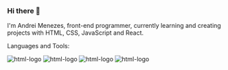 ### Hi there 👋

I'm Andrei Menezes, front-end programmer, currently learning and creating projects with HTML, CSS, JavaScript and React.

Languages and Tools:

<img src="https://img.shields.io/badge/HTML5-E34F26?style=for-the-badge&logo=html5&logoColor=white" alt="html-logo" />
<img src="https://img.shields.io/badge/CSS-239120?&style=for-the-badge&logo=css3&logoColor=white" alt="html-logo" />
<img src="https://img.shields.io/badge/JavaScript-F7DF1E?style=for-the-badge&logo=javascript&logoColor=black" alt="html-logo" />
<img src="https://img.shields.io/badge/React-20232A?style=for-the-badge&logo=react&logoColor=61DAFB" alt="html-logo" />


